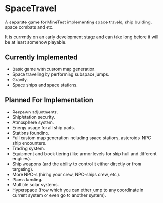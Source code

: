 # SpaceTravel
A separate game for MineTest implementing space travels, ship building, space combats and etc.

It is currently on an early development stage and can take long before it will be at least somehow playable.

## Currently Implemented
- Basic game with custom map generation.
- Space traveling by performing subspace jumps.
- Gravity.
- Space ships and space stations.

## Planned For Implementation
- Respawn adjustments.
- Ship/station security.
- Atmosphere system.
- Energy usage for all ship parts.
- Stations founding.
- Full custom map generation including space stations, asteroids, NPC ship encounters.
- Trading system.
- Equipment and block tiering (like armor levels for ship hull and different engines).
- Ship weapons (and the ability to control it either directly or from targeting).
- More NPC-s (hiring your crew, NPC-ships crew, etc.).
- Planet landing.
- Multiple solar systems.
- Hyperspace (frow which you can ether jump to any coordinate in current system or even go to another system).

